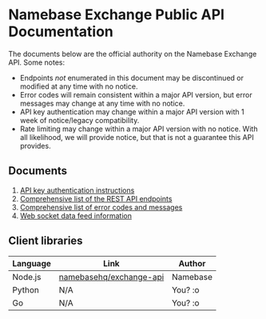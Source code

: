 Namebase Exchange Public API Documentation
==
The documents below are the official authority on the Namebase Exchange API. Some notes:

* Endpoints _not_ enumerated in this document may be discontinued or modified at any time with no notice.
* Error codes will remain consistent within a major API version, but error messages may change at any time with no notice.
* API key authentication may change within a major API version with 1 week of notice/legacy compatibility.
* Rate limiting may change within a major API version with no notice. With all likelihood, we will provide notice, but that is not a guarantee this API provides.

## Documents

1. [API key authentication instructions](./auth.md)
2. [Comprehensive list of the REST API endpoints](./rest-api.md)
3. [Comprehensive list of error codes and messages](./error-codes.md)
4. [Web socket data feed information](./web-socket-api.md)

## Client libraries

Language | Link | Author
------------ | ------------ | ---
Node.js | [namebasehq/exchange-api](https://github.com/namebasehq/exchange-api) | Namebase
Python | N/A | You? :o
Go | N/A | You? :o
